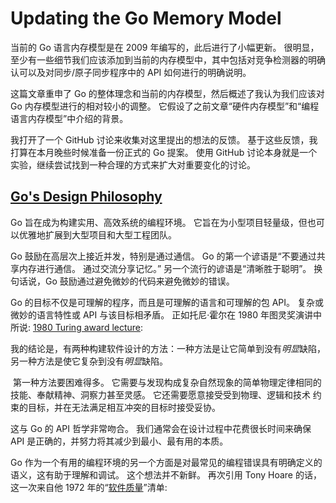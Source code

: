 # Updating the Go Memory Model

当前的 Go 语言内存模型是在 2009 年编写的，此后进行了小幅更新。 很明显，至少有一些细节我们应该添加到当前的内存模型中，其中包括对竞争检测器的明确认可以及对同步/原子同步程序中的 API 如何进行的明确说明。

这篇文章重申了 Go 的整体理念和当前的内存模型，然后概述了我认为我们应该对 Go 内存模型进行的相对较小的调整。 它假设了之前文章“硬件内存模型”和“编程语言内存模型”中介绍的背景。

我打开了一个 GitHub 讨论来收集对这里提出的想法的反馈。 基于这些反馈，我打算在本月晚些时候准备一份正式的 Go 提案。 使用 GitHub 讨论本身就是一个实验，继续尝试找到一种合理的方式来扩大对重要变化的讨论。



## [Go's Design Philosophy](https://research.swtch.com/gomm#gos_design_philosophy)

Go 旨在成为构建实用、高效系统的编程环境。 它旨在为小型项目轻量级，但也可以优雅地扩展到大型项目和大型工程团队。

Go 鼓励在高层次上接近并发，特别是通过通信。  Go 的第一个谚语是“不要通过共享内存进行通信。 通过交流分享记忆。” 另一个流行的谚语是“清晰胜于聪明”。 换句话说，Go 鼓励通过避免微妙的代码来避免微妙的错误。

Go 的目标不仅是可理解的程序，而且是可理解的语言和可理解的包 API。 复杂或微妙的语言特性或 API 与该目标相矛盾。 正如托尼·霍尔在 1980 年图灵奖演讲中所说:  [1980 Turing award lecture](https://www.cs.fsu.edu/~engelen/courses/COP4610/hoare.pdf):

​	我的结论是，有两种构建软件设计的方法：一种方法是让它简单到没有*明显*缺陷，另一种方法是使它复杂到没有*明显*缺陷。

​    第一种方法要困难得多。 它需要与发现构成复杂自然现象的简单物理定律相同的技能、奉献精神、洞察力甚至灵感。 它还需要愿意接受受到物理、逻辑和技术	约束的目标，并在无法满足相互冲突的目标时接受妥协。

这与 Go 的 API 哲学非常吻合。 我们通常会在设计过程中花费很长时间来确保 API 是正确的，并努力将其减少到最小、最有用的本质。



Go 作为一个有用的编程环境的另一个方面是对最常见的编程错误具有明确定义的语义，这有助于理解和调试。 这个想法并不新鲜。 再次引用 Tony Hoare 的话，这一次来自他 1972 年的“[软件质量](https://onlinelibrary.wiley.com/doi/abs/10.1002/spe.4380020202)”清单:

